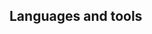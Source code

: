 <!--[![Header](about.jpg)](https://github.com/LAYT73)-->


## Languages and tools

<!--<div align="center">
  <img src="https://cdn.jsdelivr.net/gh/devicons/devicon/icons/html5/html5-original.svg" title="html" width="70" height="70"/>&nbsp;
  <img src="https://cdn.jsdelivr.net/gh/devicons/devicon/icons/css3/css3-original.svg" title="css" width="70" height="70"/>&nbsp;
  <img src="https://cdn.jsdelivr.net/gh/devicons/devicon/icons/javascript/javascript-original.svg" title="js" width="70" height="70"/>&nbsp;
  <img src="https://cdn.jsdelivr.net/gh/devicons/devicon/icons/react/react-original.svg" title="react" width="70" height="70"/>&nbsp;
  <img src="https://cdn.jsdelivr.net/gh/devicons/devicon/icons/php/php-original.svg" title="php" width="70" height="70"/>&nbsp;
  <img src="https://cdn.jsdelivr.net/gh/devicons/devicon/icons/laravel/laravel-plain-wordmark.svg" width='70' />
  <img src="https://cdn.jsdelivr.net/gh/devicons/devicon/icons/mysql/mysql-original.svg" title="sql" width="70" height="70"/>&nbsp;
  <img src="https://cdn.jsdelivr.net/gh/devicons/devicon/icons/postgresql/postgresql-original.svg" width="70" />
  <img src="https://cdn.jsdelivr.net/gh/devicons/devicon/icons/git/git-original.svg" title="sql" width="70" height="70"/>&nbsp;
</div> -->
<!--

## Stats

[![Anurag's GitHub stats](https://github-readme-stats.vercel.app/api?username=layt73&theme=tokyonight)](https://github.com/LAYT73)
<br>
<br>
[![Top Langs](https://github-readme-stats.vercel.app/api/top-langs/?username=layt73&theme=tokyonight)](https://github.com/LAYT73)

![Flutter](https://img.shields.io/badge/Laravel-090909?style=for-the-badge&logo=laravel)
![Flutter](https://img.shields.io/badge/PHP-090909?style=for-the-badge&logo=php)
![Flutter](https://img.shields.io/badge/MYSQL-090909?style=for-the-badge&logo=mysql)
![Flutter](https://img.shields.io/badge/PostgreSQL-090909?style=for-the-badge&logo=postgresql)
![Flutter](https://img.shields.io/badge/html-090909?style=for-the-badge&logo=html5)
![Flutter](https://img.shields.io/badge/css-090909?style=for-the-badge&logo=css3)
![Flutter](https://img.shields.io/badge/JS-090909?style=for-the-badge&logo=javascript)
![Flutter](https://img.shields.io/badge/Git-090909?style=for-the-badge&logo=git)
![Flutter](https://img.shields.io/badge/MAMP-090909?style=for-the-badge&logo=mamp)
![Flutter](https://img.shields.io/badge/MacOS-090909?style=for-the-badge&logo=macos)
